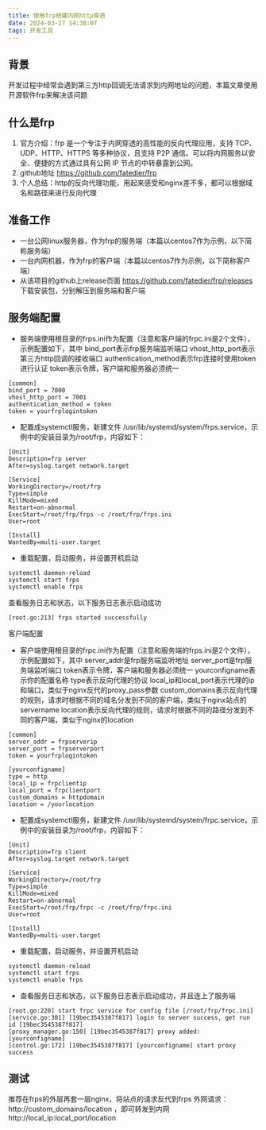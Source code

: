 ```yaml
---
title: 使用frp搭建内网http穿透
date: 2024-03-27 14:38:07
tags: 开发工具
---
```


## 背景
开发过程中经常会遇到第三方http回调无法请求到内网地址的问题，本篇文章使用开源软件frp来解决该问题

## 什么是frp
1. 官方介绍：frp 是一个专注于内网穿透的高性能的反向代理应用，支持 TCP、UDP、HTTP、HTTPS 等多种协议，且支持 P2P 通信。可以将内网服务以安全、便捷的方式通过具有公网 IP 节点的中转暴露到公网。
2. github地址   https://github.com/fatedier/frp
3. 个人总结：http的反向代理功能，用起来感受和nginx差不多，都可以根据域名和路径来进行反向代理

## 准备工作
+ 一台公网linux服务器，作为frp的服务端（本篇以centos7作为示例，以下简称服务端）
+ 一台内网机器，作为frp的客户端（本篇以centos7作为示例，以下简称客户端）
+ 从该项目的github上release页面 https://github.com/fatedier/frp/releases 下载安装包，分别解压到服务端和客户端

## 服务端配置
+ 服务端使用根目录的frps.ini作为配置（注意和客户端的frpc.ini是2个文件），示例配置如下，其中
bind_port表示frp服务端监听端口
vhost_http_port表示第三方http回调的接收端口
authentication_method表示frp连接时使用token进行认证
token表示令牌，客户端和服务器必须统一

```shell
[common]
bind_port = 7000
vhost_http_port = 7001
authentication_method = token
token = yourfrplogintoken
```

+ 配置成systemctl服务，新建文件 /usr/lib/systemd/system/frps.service，示例中的安装目录为/root/frp，内容如下：
```shell
[Unit]
Description=frp server
After=syslog.target network.target

[Service]
WorkingDirectory=/root/frp
Type=simple
KillMode=mixed
Restart=on-abnormal
ExecStart=/root/frp/frps -c /root/frp/frps.ini
User=root

[Install]
WantedBy=multi-user.target
```

+ 重载配置，启动服务，并设置开机启动
```shell
systemctl daemon-reload
systemctl start frps
systemctl enable frps
```
查看服务日志和状态，以下服务日志表示启动成功
```shell
[root.go:213] frps started successfully
```
客户端配置
+ 客户端使用根目录的frpc.ini作为配置（注意和服务端的frps.ini是2个文件），示例配置如下，其中
server_addr是frp服务端监听地址
server_port是frp服务端监听端口
token表示令牌，客户端和服务器必须统一
yourconfigname表示你的配置名称
type表示反向代理的协议
local_ip和local_port表示代理的ip和端口，类似于nginx反代的proxy_pass参数
custom_domains表示反向代理的规则，请求时根据不同的域名分发到不同的客户端，类似于nginx站点的servername
location表示反向代理的规则，请求时根据不同的路径分发到不同的客户端，类似于nginx的location
```shell
[common]
server_addr = frpserverip
server_port = frpserverport
token = yourfrplogintoken

[yourconfigname]
type = http
local_ip = frpclientip
local_port = frpclientport
custom_domains = httpdomain
location = /yourlocation
```
+ 配置成systemctl服务，新建文件 /usr/lib/systemd/system/frpc.service，示例中的安装目录为/root/frp，内容如下：
```shell
[Unit]
Description=frp client
After=syslog.target network.target

[Service]
WorkingDirectory=/root/frp
Type=simple
KillMode=mixed
Restart=on-abnormal
ExecStart=/root/frp/frpc -c /root/frp/frpc.ini
User=root

[Install]
WantedBy=multi-user.target
```
+ 重载配置，启动服务，并设置开机启动
```shell
systemctl daemon-reload
systemctl start frps
systemctl enable frps
```
+ 查看服务日志和状态，以下服务日志表示启动成功，并且连上了服务端
```shell
[root.go:220] start frpc service for config file [/root/frp/frpc.ini]
[service.go:301] [19bec3545387f817] login to server success, get run id [19bec3545387f817]
[proxy_manager.go:150] [19bec3545387f817] proxy added: [yourconfigname]
[control.go:172] [19bec3545387f817] [yourconfigname] start proxy success
```
## 测试
推荐在frps的外层再套一层nginx，将站点的请求反代到frps
外网请求：http://custom_domains/location ，即可转发到内网  http://local_ip:local_port/location